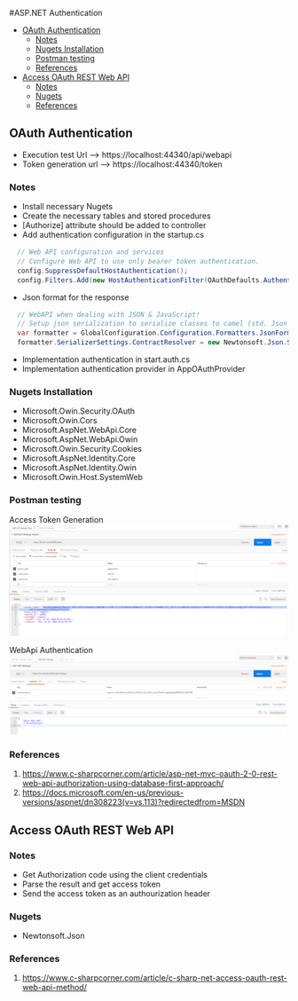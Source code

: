 #<span>ASP.NET</span> Authentication

- [OAuth Authentication](#oauth-authentication)
  - [Notes](#notes)
  - [Nugets Installation](#nugets-installation)
  - [Postman testing](#postman-testing)
  - [References](#references)
- [Access OAuth REST Web API](#access-oauth-rest-web-api)
  - [Notes](#notes-1)
  - [Nugets](#nugets)
  - [References](#references-1)


## OAuth Authentication

- Execution test Url --> https://localhost:44340/api/webapi
- Token generation url --> https://localhost:44340/token

### Notes
- Install necessary Nugets
- Create the necessary tables and stored procedures
- [Authorize] attribute should be added to controller
- Add authentication configuration in the startup.cs
```csharp
  // Web API configuration and services  
  // Configure Web API to use only bearer token authentication.  
  config.SuppressDefaultHostAuthentication();  
  config.Filters.Add(new HostAuthenticationFilter(OAuthDefaults.AuthenticationType));  
```
- Json format for the response
```csharp
  // WebAPI when dealing with JSON & JavaScript!  
  // Setup json serialization to serialize classes to camel (std. Json format)  
  var formatter = GlobalConfiguration.Configuration.Formatters.JsonFormatter;  
  formatter.SerializerSettings.ContractResolver = new Newtonsoft.Json.Serialization.CamelCasePropertyNamesContractResolver(); 
```
- Implementation authentication in start.auth.cs
- Implementation authentication provider in AppOAuthProvider    
            
### Nugets Installation

- Microsoft.Owin.Security.OAuth
- Microsoft.Owin.Cors
- Microsoft.AspNet.WebApi.Core
- Microsoft.AspNet.WebApi.Owin
- Microsoft.Owin.Security.Cookies
- Microsoft.AspNet.Identity.Core
- Microsoft.AspNet.Identity.Owin
- Microsoft.Owin.Host.SystemWeb

### Postman testing

Access Token Generation
![Access Token Generation](/doc/accessToken.png)

WebApi Authentication
![WebApi Authentication](/doc/WebApi.png)

### References

1. https://www.c-sharpcorner.com/article/asp-net-mvc-oauth-2-0-rest-web-api-authorization-using-database-first-approach/
2. https://docs.microsoft.com/en-us/previous-versions/aspnet/dn308223(v=vs.113)?redirectedfrom=MSDN


## Access OAuth REST Web API

### Notes
- Get Authorization code using the client credentials
- Parse the result and get access token
- Send the access token as an authourization header

### Nugets
- Newtonsoft.Json

### References
1. https://www.c-sharpcorner.com/article/c-sharp-net-access-oauth-rest-web-api-method/